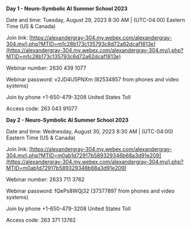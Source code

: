 **Day 1 - Neuro-Symbolic AI Summer School 2023**

Date and time:
Tuesday, August 29, 2023 8:30 AM | (UTC-04:00) Eastern Time (US & Canada)

Join link:
[https://alexandergray-304.my.webex.com/alexandergray-304.my/j.php?MTID=m1c28b173c135793c8d72a62dcaf1813e](https://alexandergray-304.my.webex.com/alexandergray-304.my/j.php?MTID=m1c28b173c135793c8d72a62dcaf1813e)

Webinar number:
2630 439 1077

Webinar password: 
v2JD4U5PNXm (82534857 from phones and video systems)

Join by phone
+1-650-479-3208 United States Toll

Access code: 263 043 91077



**Day 2 - Neuro-Symbolic AI Summer School 2023**

Date and time:
Wednesday, August 30, 2023 8:30 AM | (UTC-04:00) Eastern Time (US & Canada)

Join link:
[https://alexandergray-304.my.webex.com/alexandergray-304.my/j.php?MTID=m0ab1d72917b589329346b68a3d91e209](https://alexandergray-304.my.webex.com/alexandergray-304.my/j.php?MTID=m0ab1d72917b589329346b68a3d91e209)

Webinar number:
2633 711 3762

Webinar password: 
fQePs8WQj32 (37377897 from phones and video systems)

Join by phone
+1-650-479-3208 United States Toll

Access code: 263 371 13762
